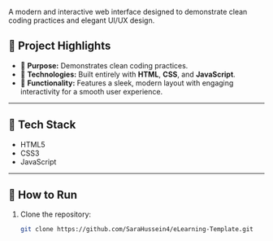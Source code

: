 A modern and interactive web interface designed to demonstrate clean coding practices and elegant UI/UX design.

## 🌟 Project Highlights

- 🔹 **Purpose:** Demonstrates clean coding practices.
- 🔹 **Technologies:** Built entirely with **HTML**, **CSS**, and **JavaScript**.
- 🔹 **Functionality:** Features a sleek, modern layout with engaging interactivity for a smooth user experience.

---

## 🚀 Tech Stack

- HTML5  
- CSS3  
- JavaScript 

---

## 📂 How to Run

1. Clone the repository:
   ```bash
   git clone https://github.com/SaraHussein4/eLearning-Template.git
